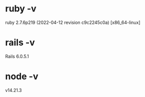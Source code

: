 # ruby -v
ruby 2.7.6p219 (2022-04-12 revision c9c2245c0a) [x86_64-linux]

# rails -v
Rails 6.0.5.1

# node -v
v14.21.3

